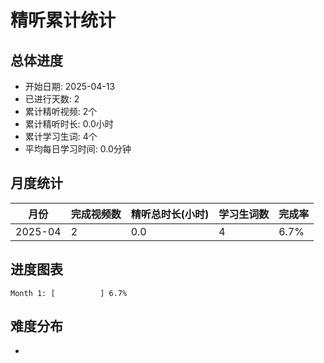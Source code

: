 # 精听累计统计

## 总体进度

- 开始日期: 2025-04-13
- 已进行天数: 2
- 累计精听视频: 2个
- 累计精听时长: 0.0小时
- 累计学习生词: 4个
- 平均每日学习时间: 0.0分钟

## 月度统计

| 月份 | 完成视频数 | 精听总时长(小时) | 学习生词数 | 完成率 |
|-----|-----------|----------------|----------|-------|
| 2025-04 | 2 | 0.0 | 4 | 6.7% |

## 进度图表

```
Month 1: [          ] 6.7%
```

## 难度分布

- [简单/中等/困难]: 2 (100.0%)